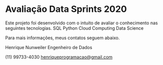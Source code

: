 # Avaliação Data Sprints 2020
Este projeto foi desenvolvido com o intuito de avaliar o conhecimento nas seguintes tecnologias.
SQL
Python
Cloud Computing
Data Science

Para mais informações, meus contatos seguem abaixo.

Henrique Nunweiler
Engenheiro de Dados

(11) 99733-4030
henriqueprogramacao@gmail.com
